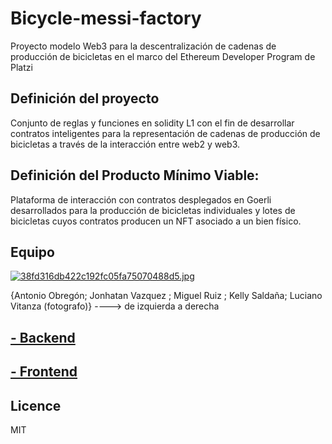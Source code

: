 # Bicycle-messi-factory
Proyecto modelo Web3 para la descentralización de cadenas de producción de bicicletas en el marco del Ethereum Developer Program de Platzi

## Definición del proyecto

Conjunto de reglas y funciones en solidity L1 con el fin de desarrollar contratos inteligentes para la representación de cadenas de producción de bicicletas a través de la interacción entre web2 y web3.

## Definición del Producto Mínimo Viable:

Plataforma de interacción con contratos desplegados en Goerli desarrollados para la producción de bicicletas individuales y lotes de bicicletas cuyos contratos producen un NFT asociado a un bien físico.

## Equipo


[![38fd316db422c192fc05fa75070488d5.jpg](https://i.postimg.cc/GpzgmnVC/38fd316db422c192fc05fa75070488d5.jpg)](https://postimg.cc/Z9Bxw2J7)


{Antonio Obregón; Jonhatan Vazquez ; Miguel Ruiz ; Kelly Saldaña; Luciano Vitanza (fotografo)} ----> de izquierda a derecha



## [- Backend](backend)

## [- Frontend](frontend)

## Licence
MIT
